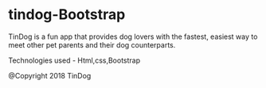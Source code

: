 # tindog-Bootstrap

TinDog is a fun app that provides dog lovers with the fastest, easiest way to meet other pet parents and their dog counterparts.

Technologies used - Html,css,Bootstrap

@Copyright 2018 TinDog
